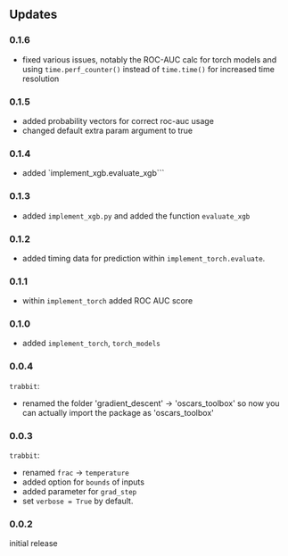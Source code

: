 ## Updates

### 0.1.6
* fixed various issues, notably the ROC-AUC calc for torch models and using `time.perf_counter()` instead of `time.time()` for increased time resolution

### 0.1.5
* added probability vectors for correct roc-auc usage
* changed default extra param argument to true

### 0.1.4
* added `implement_xgb.evaluate_xgb```

### 0.1.3
* added ```implement_xgb.py``` and added the function ```evaluate_xgb```

### 0.1.2
* added timing data for prediction within `implement_torch.evaluate`.

### 0.1.1
* within `implement_torch` added ROC AUC score

### 0.1.0
* added ```implement_torch```, ```torch_models```

### 0.0.4
```trabbit```: 
* renamed the folder 'gradient_descent' -> 'oscars_toolbox' so now you can actually import the package as 'oscars_toolbox'

### 0.0.3
```trabbit```: 
* renamed ```frac``` -> ```temperature```
* added option for ```bounds``` of inputs
* added parameter for ```grad_step```
* set ```verbose = True``` by default.

### 0.0.2
initial release